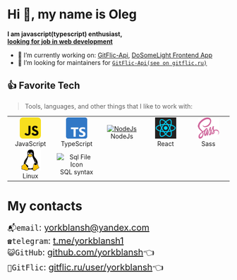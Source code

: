 # Hi 👋, my name is Oleg

**I am javascript(typescript) enthusiast,
\
<u>looking for job in web development**</u>

- 🔭 I’m currently working on: [GitFlic-Api](https://www.npmjs.com/package/gitflic-api), [DoSomeLight Frontend App](https://github.com/DoSomeLight/my.dosomelight)<!-- - 🌱 I’m currently learning **RegEx** -->
- 🤔 I’m looking for maintainers for [<u>`GitFlic-Api(see on gitflic.ru)`</u>](https://gitflic.ru/project/yorkblansh/gitflic-api)<!-- - 💬 Ask me about **Golang, ReactJS, Docker, Kubernetes, Helm** -->

<h2 align="left" id="macropower-tech">👍 Favorite Tech</h2>

> Tools, languages, and other things that I like to work with:

<table>
  <tr>
    <td align="center" width="96">
      <a href="#macropower-tech">
        <img src="./img/js.svg" width="48" height="48" alt="JavaScript" />
      </a>
      <br>JavaScript
    </td>
    <td align="center" width="96">
      <a href="#macropower-tech">
        <img src="./img/ts.png" width="48" height="48" alt="TypeScript" />
      </a>
      <br>TypeScript
    </td>
    <!-- <td align="center" width="96">
      <a href="#macropower-tech">
        <img src="./img/rust.png" width="72" height="48" alt="Rust" />
      </a>
      <br>Rust
    </td> -->
    <!-- <td align="center" width="96">
      <a href="#macropower-tech">
        <img src="./img/go-flat.svg" width="48" height="48" alt="Golang" />
      </a>
      <br>Go
    </td> -->
    <!-- <td align="center" width="96">
      <a href="#macropower-tech">
        <img src="./img/python-original.svg" width="48" height="48" alt="Python" />
      </a>
      <br>Python
    </td> -->
    <td align="center" width="96">
      <a href="#macropower-tech">
        <img src="https://cdn.iconscout.com/icon/free/png-64/node-js-1174925.png" width="48" height="48" alt="NodeJs" />
      </a>
      <br>NodeJs
    </td>
    <td align="center" width="96">
      <a href="#macropower-tech" >
        <img src="./img/react.svg" width="48" height="48" alt="React" />
      </a>
      <br>React
    </td>
    <!-- <td align="center" width="96">
      <a href="#macropower-tech">
        <img src="https://cdn.iconscout.com/icon/free/png-64/vue-282497.png" width="48" height="48" alt="Vue" />
      </a>
      <br>Vue
    </td> -->
    <td align="center" width="96">
      <a href="#macropower-tech">
        <img src="./img/sass.svg" width="48" height="48" alt="Sass" />
      </a>
      <br>Sass
    </td>
  </tr>
  <tr>
    <!-- <td align="center" width="96"> 
      <a href="#macropower-tech" >
        <img src="./img/docker-original.svg" width="48" height="48" alt="Docker" />
      </a>
      <br>Docker
    </td> -->
    <!-- <td align="center" width="96">
      <a href="#macropower-tech" >
        <img src="https://raw.githubusercontent.com/cncf/artwork/master/projects/kubernetes/icon/color/kubernetes-icon-color.svg" width="48" height="48" alt="Kubernetes" />
      </a>
      <br>Kubernetes
    </td> -->
    <td align="center"  width="96">
      <a href="#macropower-tech">
        <img src="./img/linux.svg" width="48" height="48" alt="Debian" />
      </a>
      <br>Linux
    </td>
    <!-- <td align="center"  width="96">
      <a href="#macropower-tech">
        <img src="./img/redhat-original.svg" width="48" height="48" alt="RHEL" />
      </a>
      <br>RHEL
    </td> -->
    <!-- <td align="center" width="96">
      <a href="#macropower-tech">
        <img src="https://raw.githubusercontent.com/PowerShell/PowerShell/master/assets/ps_black_128.svg" width="48" height="48" alt="Powershell" />
      </a>
      <br>Powershell
    </td> -->
    <td align="center"  width="96">
      <img src="https://cdn.iconscout.com/icon/premium/png-256-thumb/sql-file-2694551-2246328.png" srcset="https://cdn.iconscout.com/icon/premium/png-512-thumb/sql-file-2694551-2246328.png 2x" alt="Sql File Icon" width="48">
      <br>SQL syntax
    </td>
    <!-- <td align="center" width="96">
      <a href="#macropower-tech" >
        <img src="https://raw.githubusercontent.com/grafana/grafana/master/public/img/grafana_icon.svg" width="48" height="48" alt="Grafana" />
      </a>
      <br>Grafana
    </td> -->
    <!-- <td align="center" width="96">
      <a href="#macropower-tech" >
        <img src="https://github.com/cncf/artwork/blob/master/projects/prometheus/icon/color/prometheus-icon-color.svg" width="48" height="48" alt="Prometheus" />
      </a>
      <br>Prometheus
    </td> -->
    <!-- <td align="center" width="96">
      <a href="#macropower-tech" >
        <img src="https://raw.githubusercontent.com/cncf/artwork/master/projects/thanos/icon/color/thanos-icon-color.svg" width="48" height="48" alt="Thanos" />
      </a>
      <br>Thanos
    </td> -->
  </tr>
</table>

# My contacts

<div style="font-size:20px">

`📬️email`: yorkblansh@yandex.com
\
`☎️telegram`: [t.me/yorkblansh1](https://t.me/yorkblansh1)
\
`😺GitHub`: [github.com/yorkblansh](https://github.com/yorkblansh)👈️
\
`🐻GitFlic`: [gitflic.ru/user/yorkblansh](https://gitflic.ru/user/yorkblansh)👈️

</div>
